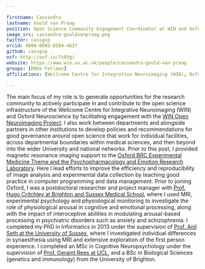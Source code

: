 ```yaml
---

firstname: Cassandra
lastname: Gould van Praag
position: Open Science Community Engagement Coordinator at WIN and Oxford Neuroscience
image_src: cassandra-gouldvanpraag.png
twitter: cassgvp
orcid: 0000-0002-8584-4637
github: cassgvp
osf: http://osf.io/7s93g/
website: https://www.win.ox.ac.uk/people/cassandra-gould-van-praag
groups: [RROx Fellows]
affiliations: [Wellcome Centre for Integrative Neuroimaging (WIN), Oxford Neuroscience, Department of Psychiatry, Medical Sciences Division]

---
```


The main focus of my role is to generate opportunities for the research community to actively participate in and contribute to the open science infrastructure of the Wellcome Centre for Integrative Neuroimaging (WIN) and Oxford Neuroscience by facilitating engagement with the [WIN Open Neuroimaging Project](https://www.win.ox.ac.uk/open-neuroimaging). I also work between departments and alongside partners in other institutions to develop policies and recommendations for good governance around open science that work for individual facilities, across departmental boundaries within medical sciences, and then beyond into the wider University and national networks. Prior to this post, I provided magnetic resonance imaging support to the [Oxford BRC Experimental Medicine Theme and the Psychopharmacology and Emotion Research Laboratory](https://www.psych.ox.ac.uk/research/psychopharmacology-and-emotion-research-laboratory). Here I lead efforts to improve the efficiency and reproducibility of image analysis and experimental data collection by teaching good practice in computer programming and data management. Prior to joining Oxford, I was a postdoctoral researcher and project manager with [Prof. Hugo Critchley at Brighton and Sussex Medical School](https://www.bsms.ac.uk/about/contact-us/staff/professor-hugo-d-critchley.aspx), where I used MRI, experimental psychology and physiological monitoring to investigate the role of physiological arousal in cognitive and emotional processing, along with the impact of interoceptive abilities in modulating arousal-based processing in psychiatric disorders such as anxiety and schizophrenia. I completed my PhD in Informatics in 2013 under the supervision of [Prof. Anil Seth at the University of Sussex](http://www.sussex.ac.uk/sackler/people/directors), where I investigated individual differences in synaesthesia using MRI and extensive exploration of the first person experience. I completed an MSc in Cognitive Neuropsychology under the supervision of [Prof. Geraint Rees at UCL](http://www.fil.ion.ucl.ac.uk/~grees/), and a BSc in Biological Sciences (genetics and immunology) from the University of Brighton.
